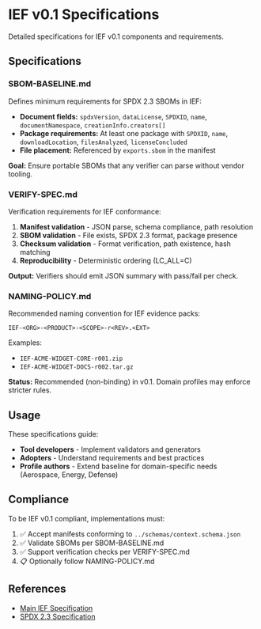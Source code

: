 # IEF v0.1 Specifications

Detailed specifications for IEF v0.1 components and requirements.

## Specifications

### SBOM-BASELINE.md

Defines minimum requirements for SPDX 2.3 SBOMs in IEF:

- **Document fields:** `spdxVersion`, `dataLicense`, `SPDXID`, `name`, `documentNamespace`, `creationInfo.creators[]`
- **Package requirements:** At least one package with `SPDXID`, `name`, `downloadLocation`, `filesAnalyzed`, `licenseConcluded`
- **File placement:** Referenced by `exports.sbom` in the manifest

**Goal:** Ensure portable SBOMs that any verifier can parse without vendor tooling.

### VERIFY-SPEC.md

Verification requirements for IEF conformance:

1. **Manifest validation** - JSON parse, schema compliance, path resolution
2. **SBOM validation** - File exists, SPDX 2.3 format, package presence
3. **Checksum validation** - Format verification, path existence, hash matching
4. **Reproducibility** - Deterministic ordering (LC_ALL=C)

**Output:** Verifiers should emit JSON summary with pass/fail per check.

### NAMING-POLICY.md

Recommended naming convention for IEF evidence packs:

```
IEF-<ORG>-<PRODUCT>-<SCOPE>-r<REV>.<EXT>
```

Examples:
- `IEF-ACME-WIDGET-CORE-r001.zip`
- `IEF-ACME-WIDGET-DOCS-r002.tar.gz`

**Status:** Recommended (non-binding) in v0.1. Domain profiles may enforce stricter rules.

## Usage

These specifications guide:

- **Tool developers** - Implement validators and generators
- **Adopters** - Understand requirements and best practices
- **Profile authors** - Extend baseline for domain-specific needs (Aerospace, Energy, Defense)

## Compliance

To be IEF v0.1 compliant, implementations must:

1. ✅ Accept manifests conforming to `../schemas/context.schema.json`
2. ✅ Validate SBOMs per SBOM-BASELINE.md
3. ✅ Support verification checks per VERIFY-SPEC.md
4. 📋 Optionally follow NAMING-POLICY.md

## References

- [Main IEF Specification](../README.md)
- [SPDX 2.3 Specification](https://spdx.github.io/spdx-spec/v2.3/)
